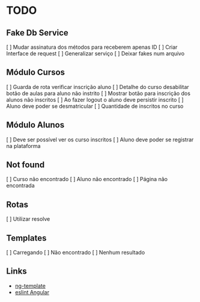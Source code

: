 
# TODO

## Fake Db Service

[ ] Mudar assinatura dos métodos para receberem apenas ID
[ ] Criar Interface de request
[ ] Generalizar serviço
[ ] Deixar fakes num arquivo

## Módulo Cursos

[ ] Guarda de rota verificar inscrição aluno
[ ] Detalhe do curso desabilitar botão de aulas para aluno não instrito
[ ] Mostrar botão para inscrição dos alunos não inscritos
[ ] Ao fazer logout o aluno deve persistir inscrito
[ ] Aluno deve poder se desmatricular
[ ] Quantidade de inscritos no curso

## Módulo Alunos

[ ] Deve ser possível ver os curso inscritos
[ ] Aluno deve poder se registrar na plataforma


## Not found

[ ] Curso não encontrado
[ ] Aluno não encontrado
[ ] Página não encontrada

## Rotas

[ ] Utilizar resolve

## Templates

[ ] Carregando
[ ] Não encontrado
[ ] Nenhum resultado

## Links

- [ng-template](https://blog.angular-university.io/angular-ng-template-ng-container-ngtemplateoutlet/)
- [eslint Angular](https://github.com/angular-eslint/angular-eslint)
